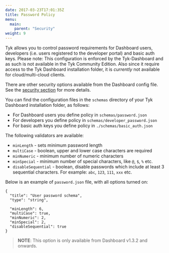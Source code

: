 ```yaml
---
date: 2017-03-23T17:01:35Z
title: Password Policy
menu:
  main:
    parent: "Security"
weight: 9 
---
```


Tyk allows you to control password requirements for Dashboard users, developers (i.e. users registered to the developer portal) and basic auth keys. 
Please note: This configuration is enforced by the Tyk-Dashboard and as such is not available in the Tyk Community Edition. Also since it require access to the Tyk Dashboard installation folder, it is *currently* not available for cloud/multi-cloud clients.

There are other security options available from the Dashboard config file. See the [security section](/docs/tyk-configuration-reference/tyk-dashboard-configuration-options/#a-namesecurityasecurity) for more details.

You can find the configuration files in the `schemas` directory of your Tyk Dashboard installation folder, as follows: 
- For Dashboard users you define policy in `schemas/password.json` 
- For developers you define policy in `schemas/developer_password.json`
- For basic auth keys you define policy in `./schemas/basic_auth.json`


The following validators are available:

*   `minLength` - sets minimum password length
*   `multiCase` - boolean, upper and lower case characters are required
*   `minNumeric` - minimum number of numeric characters
*   `minSpecial` - minimum number of special characters, like `@`, `$`, `%` etc.
*   `disableSequential` - boolean, disable passwords which include at least 3 sequential characters. For example: `abc`, `123`, `111`, `xxx` etc.

Below is an example of `password.json` file, with all options turned on:

```{.copyWrapper}
{
  "title": "User password schema",
  "type": "string",

  "minLength": 6,
  "multiCase": true,
  "minNumeric": 2,
  "minSpecial": 2,
  "disableSequential": true
}
```

> **NOTE**: This option is only available from Dashboard v1.3.2 and onwards.
